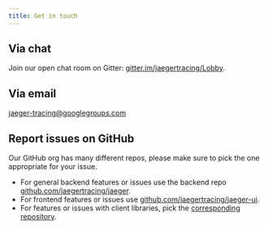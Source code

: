 ```yaml
---
title: Get in touch
---
```


## Via chat

Join our open chat room on Gitter: [gitter.im/jaegertracing/Lobby](https://gitter.im/jaegertracing/Lobby).

## Via email

[jaeger-tracing@googlegroups.com](https://groups.google.com/forum/#!forum/jaeger-tracing)

## Report issues on GitHub

Our GitHub org has many different repos, please make sure to pick the one appropriate for your issue.

* For general backend features or issues use the backend repo [github.com/jaegertracing/jaeger](https://github.com/jaegertracing/jaeger).
* For frontend features or issues use [github.com/jaegertracing/jaeger-ui](https://github.com/jaegertracing/jaeger-ui).
* For features or issues with client libraries, pick the [corresponding repository](/docs/latest/client-libraries/#supported-libraries).
